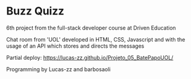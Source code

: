 # Buzz Quizz

6th project from the full-stack developer course at Driven Education

Chat room from 'UOL' developed in HTML, CSS, Javascript and with the usage of an API which stores and directs the messages

Partial deploy: https://lucas-zz.github.io/Projeto_05_BatePapoUOL/

Programming by Lucas-zz and barbosaoli
